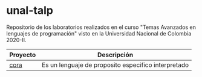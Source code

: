 # unal-talp
Repositorio de los laboratorios realizados en el curso "Temas Avanzados en lenguajes de programación" visto en la Universidad Nacional de Colombia 2020-II.

| Proyecto | Descripción |
| -- | --- |
| [cora](https://github.com/alejandro56664/unal-talp/tree/master/cora) | Es un lenguaje de proposito especifico interpretado |

